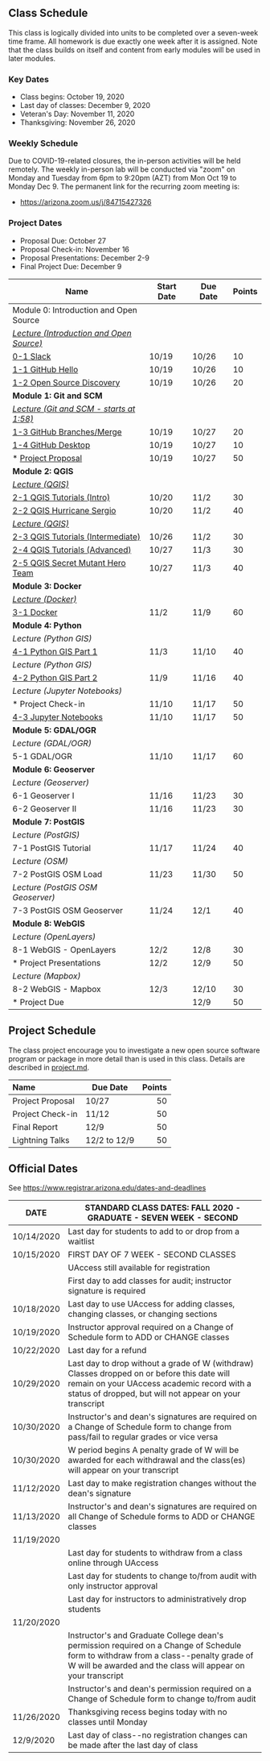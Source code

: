 
## Class Schedule

This class is logically divided into units to be completed over a seven-week time frame. All homework is due exactly one week after it is assigned. Note that the class builds on itself and content from early modules will be used in later modules.

### Key Dates
- Class begins:	October 19, 2020
- Last day of classes:	December 9, 2020
- Veteran's Day: November 11, 2020
- Thanksgiving: November 26, 2020

### Weekly Schedule
Due to COVID-19-related closures, the in-person activities will be held remotely. The weekly in-person lab will be conducted via "zoom" 
on Monday and Tuesday from 6pm to 9:20pm (AZT) from Mon Oct 19 to Monday Dec 9. The permanent link for the recurring zoom meeting is:
- https://arizona.zoom.us/j/84715427326

### Project Dates
- Proposal Due: October 27
- Proposal Check-in: November 16
- Proposal Presentations: December 2-9
- Final Project Due: December 9

|  **Name** | **Start Date** | **Due Date** | **Points** |
| --- | --- | --- | --- |
|  Module 0: Introduction and Open Source |  |  |  |
|  [_Lecture (Introduction and Open Source)_](https://arizona.zoom.us/rec/share/-noFXEo_L33dmgCiIPjTpoeTarK-1byr0dRzU0xhfX54dEFyoS_qr5HL-NQFeqQs.sDvZPCHTOs8t8SBc) |  |  |  |
|  [0-1 Slack](https://classroom.github.com/a/O8NFfZkp) | 10/19 | 10/26 | 10 |
|  [1-1 GitHub Hello](https://classroom.github.com/a/2ypA1ZJF) | 10/19 | 10/26 | 10 |
|  [1-2 Open Source Discovery](https://classroom.github.com/a/hP0IXEjJ) | 10/19 | 10/26 | 20 |
|  **Module 1: Git and SCM** |  |  |  |
|  [_Lecture (Git and SCM - starts at 1:58)_](https://arizona.zoom.us/rec/share/-noFXEo_L33dmgCiIPjTpoeTarK-1byr0dRzU0xhfX54dEFyoS_qr5HL-NQFeqQs.sDvZPCHTOs8t8SBc) |  |  |  |
|  [1-3 GitHub Branches/Merge](https://classroom.github.com/a/e8767ypo) | 10/19 | 10/27 | 20 |
|  [1-4 GitHub Desktop](https://classroom.github.com/a/f7vEXoDp) | 10/19 | 10/27 | 10 |
|  * [Project Proposal](https://classroom.github.com/a/EOArQFXu) | 10/19 | 10/27 | 50 |
|  **Module 2: QGIS** |  |  |  |
|  [_Lecture (QGIS)_](https://arizona.zoom.us/rec/share/QTBlyTZBniPqKYbkPGF7UnjpUIgN33yhXy7JmrYKpIwoMIVcZkjZQD9YPRNmTKPY.e8Jk8fFNAtg1tc8K) |  |  |  |
|  [2-1 QGIS Tutorials (Intro)](https://classroom.github.com/a/XGQqkW7v) | 10/20 | 11/2 | 30 |
|  [2-2 QGIS Hurricane Sergio](https://classroom.github.com/a/TffLIpll) | 10/20 | 11/2 | 40 |
|  [_Lecture (QGIS)_](https://arizona.zoom.us/rec/share/4-n6wa0LgTWh2UzwksdzgvuPoiS64qcwdT42oatMu6P83bo9F3nT67LVmGDCBTuO.Jz58YsRWDpz8_Y0K) |  |  |  |
|  [2-3 QGIS Tutorials (Intermediate)](https://classroom.github.com/a/ihfb_OeO) | 10/26 | 11/2 | 30 |
|  [2-4 QGIS Tutorials (Advanced)](https://classroom.github.com/a/uafQ7M87) | 10/27 | 11/3 | 30 |
|  [2-5 QGIS Secret Mutant Hero Team](https://classroom.github.com/a/MnqimXW8) | 10/27 | 11/3 | 40 |
|  **Module 3: Docker** |  |  |  |
|  [_Lecture (Docker)_](https://arizona.zoom.us/rec/play/ZAy8if2YZUllwfEi7GVpGuvEnT7Tr_x8McODYrWxosscjnBgiZOHPOstJ9Q5JRPBwfAJEFCUG6mLTaxL.Is5OCfgD1fWYXRor?continueMode=true&_x_zm_rtaid=5T-e11PdR7CxvZO5g41opQ.1604451457443.b5dc6142228d29b74e77fdb144ade207&_x_zm_rhtaid=51) |  |  |  |
|  [3-1 Docker](https://classroom.github.com/a/r_xP-LA9) | 11/2 | 11/9 | 60 |
|  **Module 4: Python** |  |  |  |
|  _Lecture (Python GIS)_ |  |  |  |
|  [4-1 Python GIS Part 1](https://classroom.github.com/a/J2qZZu2E) | 11/3 | 11/10 | 40 |
|  _Lecture (Python GIS)_ |  |  |  |
|  [4-2 Python GIS Part 2](https://classroom.github.com/a/AUX651YB) | 11/9 | 11/16 | 40 |
|  _Lecture (Jupyter Notebooks)_ |  |  |  |
|  * Project Check-in | 11/10 | 11/17 | 50 |
|  [4-3 Jupyter Notebooks](https://classroom.github.com/a/0FpoxQ-G) | 11/10 | 11/17 | 50 |
|  **Module 5: GDAL/OGR** |  |  |  |
|  _Lecture (GDAL/OGR)_ |  |  |  |
|  5-1 GDAL/OGR | 11/10 | 11/17 | 60 |
|  **Module 6: Geoserver** |  |  |  |
|  _Lecture (Geoserver)_ |  |  |  |
|  6-1 Geoserver I | 11/16 | 11/23 | 30 |
|  6-2 Geoserver II | 11/16 | 11/23 | 30 |
|  **Module 7: PostGIS** |  |  |  |
|  _Lecture (PostGIS)_ |  |  |  |
|  7-1 PostGIS Tutorial | 11/17 | 11/24 | 40 |
|  _Lecture (OSM)_ |  |  |  |
|  7-2 PostGIS OSM Load | 11/23 | 11/30 | 50 |
|  _Lecture (PostGIS OSM Geoserver)_ |  |  |  |
|  7-3 PostGIS OSM Geoserver | 11/24 | 12/1 | 40 |
|  **Module 8: WebGIS** |  |  |  |
|  _Lecture (OpenLayers)_ |  |  |  |
|  8-1 WebGIS - OpenLayers | 12/2 | 12/8 | 30 |
|  * Project Presentations | 12/2 | 12/9 | 50 |
|  _Lecture (Mapbox)_ |  |  |  |
|  8-2 WebGIS - Mapbox | 12/3 | 12/10 | 30 |
|  * Project Due |  | 12/9 | 50 |


## Project Schedule
The class project encourage you to investigate a new open source software program or package in more detail than
is used in this class. Details are described in [project.md](project.md).

| Name | Due Date | Points |
| :--- | --- | ---: |
| Project Proposal | 10/27 |  50  |
| Project Check-in | 11/12 | 50  |
| Final Report | 12/9 | 50  |
| Lightning Talks | 12/2 to 12/9 | 50  |

## Official Dates
See https://www.registrar.arizona.edu/dates-and-deadlines

|  DATE | STANDARD CLASS DATES: FALL 2020 - GRADUATE - SEVEN WEEK - SECOND |
| --- | --- |
|  10/14/2020 | Last day for students to add to or drop from a waitlist |
|  10/15/2020 | FIRST DAY OF 7 WEEK - SECOND CLASSES |
|  | UAccess still available for registration |
|  | First day to add classes for audit; instructor signature is required |
|  10/18/2020 | Last day to use UAccess for adding classes, changing classes, or changing sections |
|  10/19/2020 | Instructor approval required on a Change of Schedule form to ADD or CHANGE classes |
|  10/22/2020 | Last day for a refund |
|  10/29/2020 | Last day to drop without a grade of W (withdraw) Classes dropped on or before this date will remain on your UAccess academic record with a status of dropped, but will not appear on your transcript |
|  10/30/2020 | Instructor's and dean's signatures are required on a Change of Schedule form to change from pass/fail to regular grades or vice versa |
|  10/30/2020 | W period begins A penalty grade of W will be awarded for each withdrawal and the class(es) will appear on your transcript |
|  11/12/2020 | Last day to make registration changes without the dean's signature |
|  11/13/2020 | Instructor's and dean's signatures are required on all Change of Schedule forms to ADD or CHANGE classes |
|  11/19/2020 |  |
|  | Last day for students to withdraw from a class online through UAccess |
|  | Last day for students to change to/from audit with only instructor approval |
|  | Last day for instructors to administratively drop students |
|  11/20/2020 |  |
|  | Instructor's and Graduate College dean's permission required on a Change of Schedule form to withdraw from a class--penalty grade of W will be awarded and the class will appear on your transcript |
|  | Instructor's and dean's permission required on a Change of Schedule form to change to/from audit |
|  11/26/2020 | Thanksgiving recess begins today with no classes until Monday |
|  12/9/2020 | Last day of class--no registration changes can be made after the last day of class |

